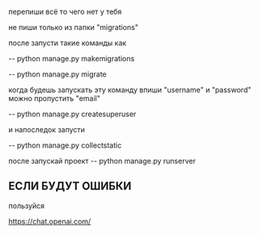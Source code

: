 перепиши всё то чего нет у тебя

не пиши только из папки "migrations"

после запусти такие команды как

-- python manage.py makemigrations

-- python manage.py migrate

когда будешь запускать эту команду впиши "username" и "password"
можно пропустить "email"


-- python manage.py createsuperuser


и напоследок запусти


-- python manage.py collectstatic


после запускай проект
-- python manage.py runserver

ЕСЛИ БУДУТ ОШИБКИ
--
пользуйся

https://chat.openai.com/
